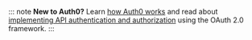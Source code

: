 ::: note
**New to Auth0?** Learn <a href="/overview" target="_blank">how Auth0 works</a> and read about <a href="/api-auth" target="_blank">implementing API authentication and authorization</a> using the OAuth 2.0 framework.
:::
